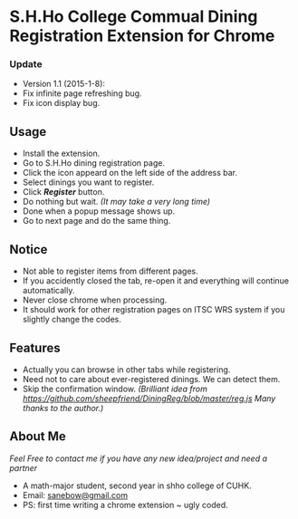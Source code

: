 S.H.Ho College Commual Dining Registration Extension for Chrome
===========================================================

### Update
 
 - Version 1.1 (2015-1-8): 
  - Fix infinite page refreshing bug. 
  - Fix icon display bug.

## Usage

 - Install the extension.
 - Go to S.H.Ho dining registration page.
 - Click the icon appeard on the left side of the address bar.
 - Select dinings you want to register.
 - Click **_Register_** button.
 - Do nothing but wait. _(It may take a very long time)_
 - Done when a popup message shows up.
 - Go to next page and do the same thing.

## Notice

 - Not able to register items from different pages. 
 - If you accidently closed the tab, re-open it and everything will continue automatically.
 - Never close chrome when processing.
 - It should work for other registration pages on ITSC WRS system if you slightly change the codes.

## Features

 - Actually you can browse in other tabs while registering.
 - Need not to care about ever-registered dinings. We can detect them.
 - Skip the confirmation window. _(Brilliant idea from https://github.com/sheepfriend/DiningReg/blob/master/reg.js Many thanks to the author.)_

## About Me 

_Feel Free to contact me if you have any new idea/project and need a partner_

 - A math-major student, second year in shho college of CUHK.
 - Email: sanebow@gmail.com
 - PS: first time writing a chrome extension ~ ugly coded.
